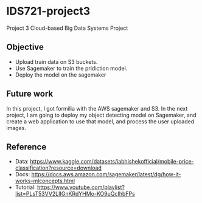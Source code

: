# IDS721-project3

Project 3 Cloud-based Big Data Systems Project

## Objective

- Upload train data on S3 buckets.
- Use Sagemaker to train the pridiction model.
- Deploy the model on the sagemaker

## Future work
In this project, I got formilia with the AWS sagemaker and S3. In the next project, I am going to deploy my object detecting model on Sagemaker, and create a web application to use that model, and process the user uploaded images.


## Reference
- Data: https://www.kaggle.com/datasets/iabhishekofficial/mobile-price-classification?resource=download
- Docs: https://docs.aws.amazon.com/sagemaker/latest/dg/how-it-works-mlconcepts.html
- Tutorial: https://www.youtube.com/playlist?list=PLsT53VV2LIIGnKRdYHMo-KO9uQcIhbFPs
